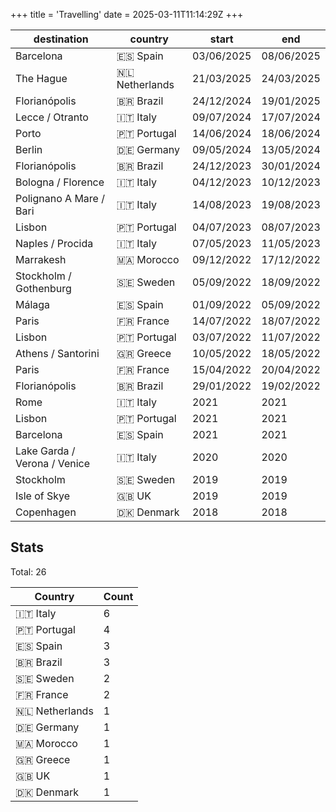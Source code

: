 +++
title = 'Travelling'
date = 2025-03-11T11:14:29Z
+++

| destination | country | start | end |
| --- | --- | --- | --- |
| Barcelona | 🇪🇸 Spain | 03/06/2025 | 08/06/2025 |
| The Hague | 🇳🇱 Netherlands | 21/03/2025 | 24/03/2025 |
| Florianópolis | 🇧🇷 Brazil | 24/12/2024 | 19/01/2025 |
| Lecce / Otranto | 🇮🇹 Italy | 09/07/2024 | 17/07/2024 |
| Porto | 🇵🇹 Portugal | 14/06/2024 | 18/06/2024 |
| Berlin | 🇩🇪 Germany | 09/05/2024 | 13/05/2024 |
| Florianópolis | 🇧🇷 Brazil | 24/12/2023 | 30/01/2024 |
| Bologna / Florence | 🇮🇹 Italy | 04/12/2023 | 10/12/2023 |
| Polignano A Mare / Bari | 🇮🇹 Italy | 14/08/2023 | 19/08/2023 |
| Lisbon | 🇵🇹 Portugal | 04/07/2023 | 08/07/2023 |
| Naples / Procida | 🇮🇹 Italy | 07/05/2023 | 11/05/2023 |
| Marrakesh | 🇲🇦 Morocco | 09/12/2022 | 17/12/2022 |
| Stockholm / Gothenburg | 🇸🇪 Sweden | 05/09/2022 | 18/09/2022 |
| Málaga | 🇪🇸 Spain | 01/09/2022 | 05/09/2022 |
| Paris | 🇫🇷 France | 14/07/2022 | 18/07/2022 |
| Lisbon | 🇵🇹 Portugal | 03/07/2022 | 11/07/2022 |
| Athens / Santorini | 🇬🇷 Greece | 10/05/2022 | 18/05/2022 |
| Paris | 🇫🇷 France | 15/04/2022 | 20/04/2022 |
| Florianópolis | 🇧🇷 Brazil | 29/01/2022 | 19/02/2022 |
| Rome | 🇮🇹 Italy | 2021 | 2021 |
| Lisbon | 🇵🇹 Portugal | 2021 | 2021 |
| Barcelona | 🇪🇸 Spain | 2021 | 2021 |
| Lake Garda / Verona / Venice | 🇮🇹 Italy | 2020 | 2020 |
| Stockholm | 🇸🇪 Sweden | 2019 | 2019 |
| Isle of Skye | 🇬🇧 UK | 2019 | 2019 |
| Copenhagen | 🇩🇰 Denmark | 2018 | 2018 |

## Stats

Total: 26

| Country | Count |
|---------|-------|
| 🇮🇹 Italy | 6 |
| 🇵🇹 Portugal | 4 |
| 🇪🇸 Spain | 3 |
| 🇧🇷 Brazil | 3 |
| 🇸🇪 Sweden | 2 |
| 🇫🇷 France | 2 |
| 🇳🇱 Netherlands | 1 |
| 🇩🇪 Germany | 1 |
| 🇲🇦 Morocco | 1 |
| 🇬🇷 Greece | 1 |
| 🇬🇧 UK | 1 |
| 🇩🇰 Denmark | 1 |
